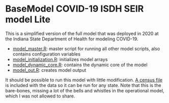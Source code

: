 # BaseModel COVID-19 ISDH SEIR model Lite

This is a simplified version of the full model that was deployed in 2020
at the Indiana State Department of Health for modeling COVID-19.

* [model_master.R](model_master.R): master script for running all other model scripts,
also contains configuration variables
* [model_initialization.R](model_initialization.R): initializes model arrays
* [model_dynamic_core.R](model_dynamic_core.R): contains the dynamic core of the model
* [model_out.R](model_out.R): creates model output 

It should be possible to run this model with little modification.  [A
census file](data/PEP_2018_PEPAGESEX_with_ann.csv)
is included with the data so it can be run for any state.
Note that this is the bare-bones, missing a lot of the bells and 
whistles in the operational model, which I was not allowed to share.
